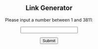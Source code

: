 <!DOCTYPE html>
<html>
<body>
<center>
<h2>Link Generator</h2>

<p>Please input a number between 1 and 3811:</p>

<input id="numb">

<button type="button" onclick="myFunction()">Submit</button>

<p id="demo"></p>
<br>
<p id="demo2"></p>
</center>
<script>
function myFunction() {
  var x, text, text2;
  var link1 = '<a href=http://catchup.zeeone.de/vod/ZON';
  var link1a = 'http://catchup.zeeone.de/vod/ZON';
  var u10 ="000";
  var u100 ="00";
  var u1000 = "0";
  var link3 = '.mp4/master-v1-a1.m3u8 target="_blank">';
  var link4 = '</a>'; 
  var link3a = '.mp4/master-v1-a1.m3u8';
  // Get the value of the input field with id="numb"
  x = document.getElementById("numb").value;

  // If x is Not a Number or less than one or greater than 3811
  if (isNaN(x)) {
    text = "Input not valid";
  } else if (x > 0 && x < 10) {
    text2 = link1a + u10 + x + link3a;
	text = link1 + u10 + x + link3 + text2 + link4;
  } else if (x > 9 && x < 100) {
    text2 = link1a + u100 + x + link3a;
	text = link1 + u100 + x + link3 + text2 + link4;
   } else if (x > 99 && x < 1000) {
    text2 = link1a + u1000 + x + link3a;
	text = link1 + u1000 + x + link3 + text2 + link4;
  } else if (x > 999 && x < 3812) {
   text2 = link1a + x + link3a;   
   text = link1 + x + link3 + text2 + link4;
  } else {
    text = "Falsche Zahl";
  }
  document.getElementById("demo").innerHTML = text;
  
}
</script>

</body>
</html> 
